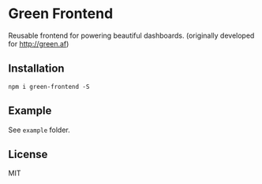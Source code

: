 # Green Frontend

Reusable frontend for powering beautiful dashboards. (originally developed for http://green.af)

## Installation

```
npm i green-frontend -S
```

## Example

See `example` folder.

## License

MIT
